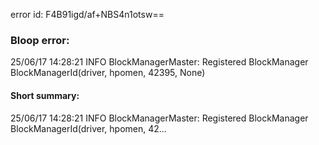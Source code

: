 error id: F4B91igd/af+NBS4n1otsw==
### Bloop error:

25/06/17 14:28:21 INFO BlockManagerMaster: Registered BlockManager BlockManagerId(driver, hpomen, 42395, None)
#### Short summary: 

25/06/17 14:28:21 INFO BlockManagerMaster: Registered BlockManager BlockManagerId(driver, hpomen, 42...